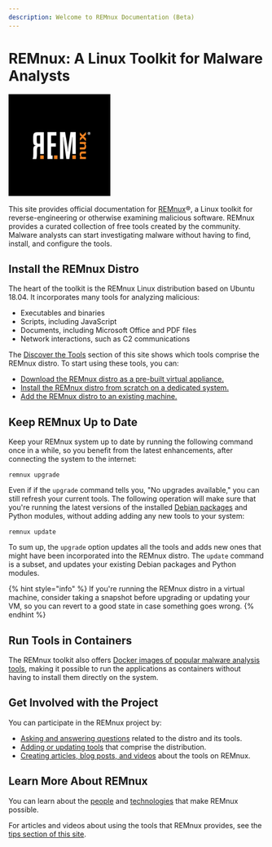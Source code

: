 ```yaml
---
description: Welcome to REMnux Documentation (Beta)
---
```


# REMnux: A Linux Toolkit for Malware Analysts

![](.gitbook/assets/remnux-logo.png)

This site provides official documentation for [REMnux](https://REMnux.org/)®, a Linux toolkit for reverse-engineering or otherwise examining malicious software. REMnux provides a curated collection of free tools created by the community. Malware analysts can start investigating malware without having to find, install, and configure the tools.

## Install the REMnux Distro

The heart of the toolkit is the REMnux Linux distribution based on Ubuntu 18.04. It incorporates many tools for analyzing malicious:

* Executables and binaries
* Scripts, including JavaScript
* Documents, including Microsoft Office and PDF files
* Network interactions, such as C2 communications

The [Discover the Tools](https://docs.remnux.org/discover-the-tools) section of this site shows which tools comprise the REMnux distro. To start using these tools, you can:

* [Download the REMnux distro as a pre-built virtual appliance.](install-distro/get-virtual-appliance.md)
* [Install the REMnux distro from scratch on a dedicated system.](install-distro/install-from-scratch.md)
* [Add the REMnux distro to an existing machine.](install-distro/add-to-existing-system.md)

## Keep REMnux Up to Date

Keep your REMnux system up to date by running the following command once in a while, so you benefit from the latest enhancements, after connecting the system to the internet:

```text
remnux upgrade
```

Even if if the `upgrade` command tells you, "No upgrades available," you can still refresh your current tools. The following operation will make sure that you're running the latest versions of the installed [Debian packages](behind-the-scenes/technologies/debian-packages.md) and Python modules, without adding adding any new tools to your system:

```text
remnux update
```

To sum up, the `upgrade` option updates all the tools and adds new ones that might have been incorporated into the REMnux distro. The `update` command is a subset, and updates your existing Debian packages and Python modules.

{% hint style="info" %}
If you're running the REMnux distro in a virtual machine, consider taking a snapshot before upgrading or updating your VM, so you can revert to a good state in case something goes wrong.
{% endhint %}

## Run Tools in Containers <a id="run-in-containers"></a>

The REMnux toolkit also offers [Docker images of popular malware analysis tools](run-tools-in-containers/remnux-containers.md), making it possible to run the applications as containers without having to install them directly on the system.

## Get Involved with the Project

You can participate in the REMnux project by:

* [Asking and answering questions](get-involved/ask-and-answer-questions.md) related to the distro and its tools.
* [Adding or updating tools](get-involved/add-or-update-tools/) that comprise the distribution.
* [Creating articles, blog posts, and videos](get-involved/write-about-the-tools.md) about the tools on REMnux.

## Learn More About REMnux

You can learn about the [people](behind-the-scenes/people.md) and [technologies](behind-the-scenes/technologies/) that make REMnux possible.

For articles and videos about using the tools that REMnux provides, see the [tips section of this site](tips/remnux-config-tips.md).

